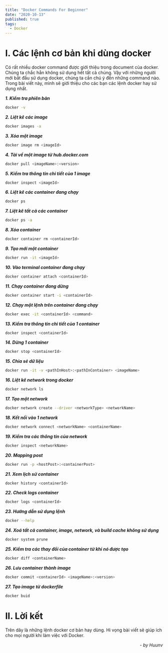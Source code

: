 ```yaml
---
title: "Docker Commands For Beginner"
date: "2020-10-13"
published: true
tags:
  - Docker
---
```


# I. Các lệnh cơ bản khi dùng docker

Có rất nhiều docker command được giới thiệu trong document của docker. Chúng ta chắc hẳn không sử dụng hết tất cả chúng. Vậy với những người mới bắt đầu sử dụng docker, chúng ta cần chú ý đến những command nào. Trong bài viết này, mình sẽ giới thiệu cho các bạn các lệnh docker hay sử dụng nhất.

**_1. Kiểm tra phiên bản_**

```bash
docker -v
```

**_2. Liệt kê các image_**

```bash
docker images -a
```

**_3. Xóa một image_**

```bash
docker image rm <imageId>
```

**_4. Tải về một image từ hub.docker.com_**

```bash
docker pull <imageName>:<version>
```

**_5. Kiểm tra thông tin chi tiết của 1 image_**

```bash
docker inspect <imageId>
```

**_6. Liệt kê các container đang chạy_**

```bash
docker ps
```

**_7. Liệt kê tất cả các container_**

```bash
docker ps -a
```

**_8. Xóa container_**

```bash
docker container rm <containerId>
```

**_9. Tạo mới một container_**

```bash
docker run -it <imageId>
```

**_10. Vào terminal container đang chạy_**

```bash
docker container attach <containerId>
```

**_11. Chạy container đang dừng_**

```bash
docker container start -i <containerId>
```

**_12. Chạy một lệnh trên container đang chạy_**

```bash
docker exec -it <containerId> <command>
```

**_13. Kiểm tra thông tin chi tiết của 1 container_**

```bash
docker inspect <containerId>
```

**_14. Dừng 1 container_**

```bash
docker stop <containerId>
```

**_15. Chia sẻ dữ liệu_**

```bash
docker run -it -v <pathInHost>:<pathInContainer> <imageName>
```

**_16. Liệt kê network trong docker_**

```bash
docker network ls
```

**_17. Tạo một network_**

```bash
docker network create --driver <networkType> <networkName>
```

**_18. Kết nối vào 1 network_**

```bash
docker network connect <networkName> <containerName>
```

**_19. Kiểm tra các thông tin của network_**

```bash
docker inspect <networkName>
```

**_20. Mapping post_**

```bash
docker run -p <hostPost>:<containerPost>
```

**_21. Xem lịch sử container_**

```bash
docker history <containerId>
```

**_22. Check logs container_**

```bash
docker logs <containerId>
```

**_23. Hướng dẫn sử dụng lệnh_**

```bash
docker --help
```

**_24. Xoá tất cả container, image, network, và build cache không sử dụng_**

```bash
docker system prune
```

**_25. Kiểm tra các thay đổi của container từ khi nó được tạo_**

```bash
docker diff <containerName>
```

**_26. Lưu container thành image_**

```bash
docker commit <containerId> <imageName>:<version>
```

**_27. Tạo image từ dockerfile_**

```bash
docker buid
```

# II. Lời kết

Trên dây là những lệnh docker cơ bản hay dùng. Hi vọng bài viết sẽ giúp ích cho mọi người khi làm việc với Docker.
*<div style="text-align: right"> - by Huunv </div>*
